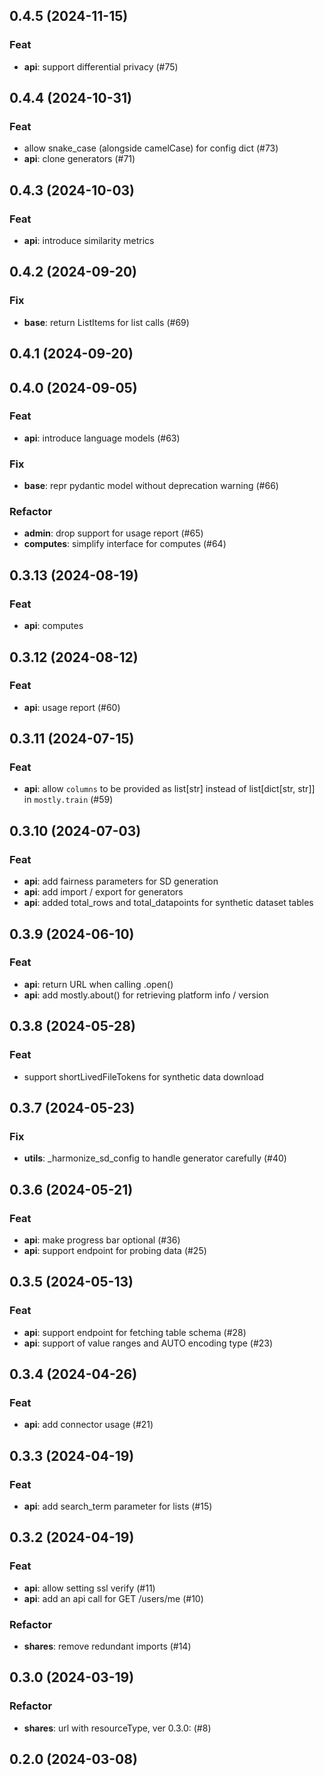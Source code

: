 ## 0.4.5 (2024-11-15)

### Feat

- **api**: support differential privacy (#75)

## 0.4.4 (2024-10-31)

### Feat

- allow snake_case (alongside camelCase) for config dict (#73)
- **api**: clone generators (#71)

## 0.4.3 (2024-10-03)

### Feat

- **api**: introduce similarity metrics

## 0.4.2 (2024-09-20)

### Fix

- **base**: return ListItems for list calls (#69)

## 0.4.1 (2024-09-20)

## 0.4.0 (2024-09-05)

### Feat

- **api**: introduce language models (#63)

### Fix

- **base**: repr pydantic model without deprecation warning (#66)

### Refactor

- **admin**: drop support for usage report (#65)
- **computes**: simplify interface for computes (#64)

## 0.3.13 (2024-08-19)

### Feat

- **api**: computes

## 0.3.12 (2024-08-12)

### Feat

- **api**: usage report (#60)

## 0.3.11 (2024-07-15)

### Feat

- **api**: allow `columns` to be provided as list[str] instead of list[dict[str, str]] in `mostly.train` (#59)

## 0.3.10 (2024-07-03)

### Feat

- **api**: add fairness parameters for SD generation
- **api**: add import / export for generators
- **api**: added total_rows and total_datapoints for synthetic dataset tables

## 0.3.9 (2024-06-10)

### Feat

- **api**: return URL when calling .open()
- **api**: add mostly.about() for retrieving platform info / version

## 0.3.8 (2024-05-28)

### Feat

- support shortLivedFileTokens for synthetic data download

## 0.3.7 (2024-05-23)

### Fix

- **utils**: _harmonize_sd_config to handle generator carefully (#40)

## 0.3.6 (2024-05-21)

### Feat

- **api**: make progress bar optional (#36)
- **api**: support endpoint for probing data (#25)

## 0.3.5 (2024-05-13)

### Feat

- **api**: support endpoint for fetching table schema (#28)
- **api**: support of value ranges and AUTO encoding type (#23)

## 0.3.4 (2024-04-26)

### Feat

- **api**: add connector usage (#21)

## 0.3.3 (2024-04-19)

### Feat

- **api**: add search_term parameter for lists (#15)

## 0.3.2 (2024-04-19)

### Feat

- **api**: allow setting ssl verify (#11)
- **api**: add an api call for GET /users/me (#10)

### Refactor

- **shares**: remove redundant imports (#14)

## 0.3.0 (2024-03-19)

### Refactor

- **shares**: url with resourceType, ver 0.3.0: (#8)

## 0.2.0 (2024-03-08)
